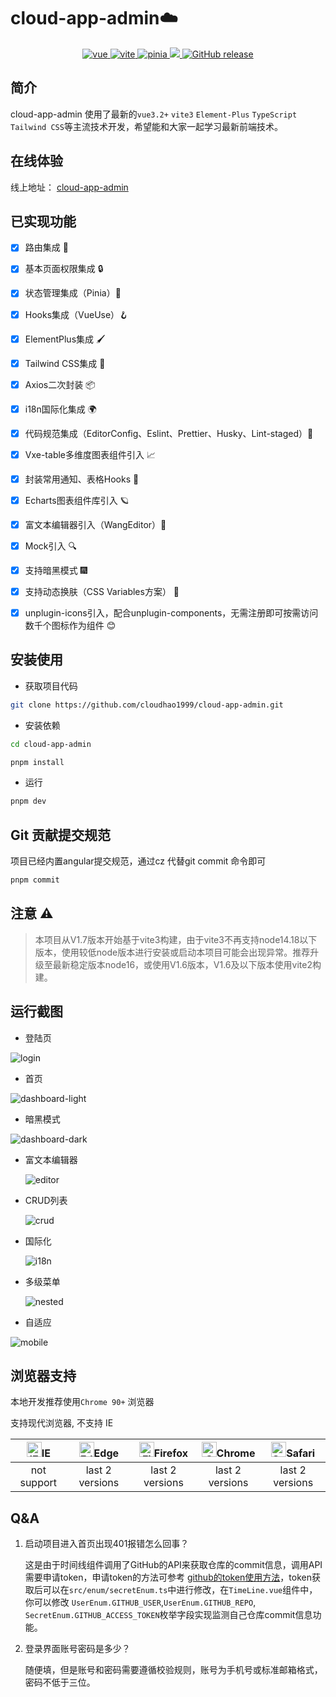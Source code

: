 <h1>cloud-app-admin☁️</h1>

<p align="center">
  <a href="https://github.com/vuejs/core">
    <img src="https://img.shields.io/badge/vue-3.2.37-brightgreen.svg" alt="vue">
  </a>
  <a href="https://github.com/vitejs/vite">
    <img src="https://img.shields.io/badge/vite-3.0.3-brightgreen.svg" alt="vite">
  </a>
  <a href="https://github.com/vuejs/pinia">
    <img src="https://img.shields.io/badge/pinia-2.0.17-brightgreen.svg" alt="pinia">
  </a>
  <a href="https://github.com/cloudhao1999/cloud-app-admin/blob/master/LICENSE">
    <img src="https://img.shields.io/github/license/cloudhao1999/cloud-app-admin">
  </a>
  <a href="https://github.com/cloudhao1999/cloud-app-admin/releases">
    <img src="https://img.shields.io/github/v/release/cloudhao1999/cloud-app-admin.svg" alt="GitHub release">
  </a>
</p>

## 简介

cloud-app-admin 使用了最新的`vue3.2+` `vite3` `Element-Plus` `TypeScript` `Tailwind CSS`等主流技术开发，希望能和大家一起学习最新前端技术。

## 在线体验

线上地址： [cloud-app-admin](https://cloudhao1999.github.io/cloud-app-admin/)

## 已实现功能

- [x] 路由集成 🧭
- [x] 基本页面权限集成 🔒
- [x] 状态管理集成（Pinia）🍍
- [x] Hooks集成（VueUse）🪝
- [x] ElementPlus集成 🖌️
- [x] Tailwind CSS集成 🌹
- [x] Axios二次封装 📦
- [x] i18n国际化集成 🌍
- [x] 代码规范集成（EditorConfig、Eslint、Prettier、Husky、Lint-staged）📒
- [x] Vxe-table多维度图表组件引入 📈
- [x] 封装常用通知、表格Hooks 🎺
- [x] Echarts图表组件库引入 🪐
- [x] 富文本编辑器引入（WangEditor）📝
- [x] Mock引入 🔍
- [x] 支持暗黑模式 🎆
- [x] 支持动态换肤（CSS Variables方案） 🌈
- [x] unplugin-icons引入，配合unplugin-components，无需注册即可按需访问数千个图标作为组件 😊


## 安装使用

- 获取项目代码

```bash
git clone https://github.com/cloudhao1999/cloud-app-admin.git
```

- 安装依赖

```bash
cd cloud-app-admin

pnpm install

```


- 运行

```bash
pnpm dev
```

## Git 贡献提交规范

项目已经内置angular提交规范，通过cz 代替git commit 命令即可

```bash
pnpm commit
```

## 注意 ⚠️
> 本项目从V1.7版本开始基于vite3构建，由于vite3不再支持node14.18以下版本，使用较低node版本进行安装或启动本项目可能会出现异常。推荐升级至最新稳定版本node16，或使用V1.6版本，V1.6及以下版本使用vite2构建。

## 运行截图

- 登陆页

![login](./screenshot/login.png)

- 首页

![dashboard-light](./screenshot/dashboard-light.png)

- 暗黑模式

![dashboard-dark](./screenshot/dashboard-dark.png)

- 富文本编辑器

  ![editor](./screenshot/editor.png)

- CRUD列表

  ![crud](./screenshot/crud.png)

- 国际化

  ![i18n](./screenshot/i18n.png)

- 多级菜单

  ![nested](./screenshot/nested.png)

- 自适应

![mobile](./screenshot/mobile.png)

## 浏览器支持

本地开发推荐使用`Chrome 90+` 浏览器

支持现代浏览器, 不支持 IE

| [<img src="https://raw.githubusercontent.com/alrra/browser-logos/master/src/archive/internet-explorer_9-11/internet-explorer_9-11_48x48.png" alt="IE" width="24px" height="24px"  />](http://godban.github.io/browsers-support-badges/)IE | [<img src="https://raw.githubusercontent.com/alrra/browser-logos/master/src/edge/edge_48x48.png" alt=" Edge" width="24px" height="24px" />](http://godban.github.io/browsers-support-badges/)Edge | [<img src="https://raw.githubusercontent.com/alrra/browser-logos/master/src/firefox/firefox_48x48.png" alt="Firefox" width="24px" height="24px" />](http://godban.github.io/browsers-support-badges/)Firefox | [<img src="https://raw.githubusercontent.com/alrra/browser-logos/master/src/chrome/chrome_48x48.png" alt="Chrome" width="24px" height="24px" />](http://godban.github.io/browsers-support-badges/)Chrome | [<img src="https://raw.githubusercontent.com/alrra/browser-logos/master/src/safari/safari_48x48.png" alt="Safari" width="24px" height="24px" />](http://godban.github.io/browsers-support-badges/)Safari |
| :----------------------------------------------------------: | :----------------------------------------------------------: | :----------------------------------------------------------: | :----------------------------------------------------------: | :----------------------------------------------------------: |
|                         not support                          |                       last 2 versions                        |                       last 2 versions                        |                       last 2 versions                        |                       last 2 versions                        |

## Q&A

1. 启动项目进入首页出现401报错怎么回事？

   这是由于时间线组件调用了GitHub的API来获取仓库的commit信息，调用API需要申请token，申请token的方法可参考 [github的token使用方法](https://blog.csdn.net/chengwenyang/article/details/120060010)，token获取后可以在`src/enum/secretEnum.ts`中进行修改，在`TimeLine.vue`组件中，你可以修改 `UserEnum.GITHUB_USER`,`UserEnum.GITHUB_REPO`,` SecretEnum.GITHUB_ACCESS_TOKEN`枚举字段实现监测自己仓库commit信息功能。

2. 登录界面账号密码是多少？

   随便填，但是账号和密码需要遵循校验规则，账号为手机号或标准邮箱格式，密码不低于三位。

   

   


